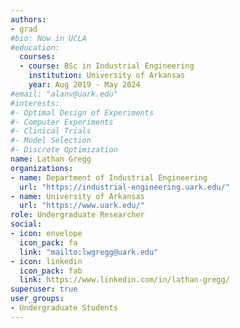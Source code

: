 ```yaml
---
authors:
- grad
#bio: Now in UCLA
#education:
  courses:
  - course: BSc in Industrial Engineering
    institution: University of Arkansas
    year: Aug 2019 - May 2024
#email: "alanv@uark.edu"
#interests:
#- Optimal Design of Experiments
#- Computer Experiments
#- Clinical Trials
#- Model Selection
#- Discrete Optimization
name: Lathan Gregg
organizations:
- name: Department of Industrial Engineering
  url: "https://industrial-engineering.uark.edu/"
- name: University of Arkansas
  url: "https://www.uark.edu/"
role: Undergraduate Researcher
social:
- icon: envelope
  icon_pack: fa
  link: "mailto:lwgregg@uark.edu"
- icon: linkedin
  icon_pack: fab
  link: https://www.linkedin.com/in/lathan-gregg/     
superuser: true
user_groups:
- Undergraduate Students
---
```

